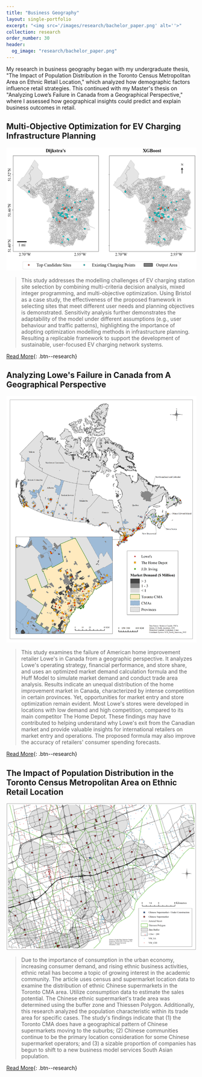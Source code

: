 ```yaml
---
title: "Business Geography"
layout: single-portfolio
excerpt: "<img src='/images/research/bachelor_paper.png' alt=''>"
collection: research
order_number: 30
header: 
  og_image: "research/bachelor_paper.png"
---
```



My research in business geography began with my undergraduate thesis, "The Impact of Population Distribution in the Toronto Census Metropolitan Area on Ethnic Retail Location," which analyzed how demographic factors influence retail strategies. This continued with my Master's thesis on "Analyzing Lowe’s Failure in Canada from a Geographical Perspective," where I assessed how geographical insights could predict and explain business outcomes in retail.



## Multi-Objective Optimization for EV Charging Infrastructure Planning

![](/images/research/EV.png)

> This study addresses the modelling challenges of EV charging station site selection by combining multi-criteria decision analysis, mixed integer programming, and multi-objective optimization. Using Bristol as a case study, the effectiveness of the proposed framework in selecting sites that meet different user needs and planning objectives is demonstrated. Sensitivity analysis further demonstrates the adaptability of the model under different assumptions (e.g., user behaviour and traffic patterns), highlighting the importance of adopting optimization modelling methods in infrastructure planning. Resulting a replicable framework to support the development of sustainable, user-focused EV charging network systems.

[Read More](/files/pdf/research/ev.pdf){: .btn--research}


## Analyzing Lowe's Failure in Canada from A Geographical Perspective

![](/images/research/master_paper.png)

> This study examines the failure of American home improvement retailer Lowe's in Canada from a geographic perspective. It analyzes Lowe's operating strategy, financial performance, and store share, and uses an optimized market demand calculation formula and the Huff Model to simulate market demand and conduct trade area analysis. Results indicate an unequal distribution of the home improvement market in Canada, characterized by intense competition in certain provinces. Yet, opportunities for market entry and store optimization remain evident. Most Lowe's stores were developed in locations with low demand and high competition, compared to its main competitor The Home Depot. These findings may have contributed to helping understand why Lowe's exit from the Canadian market and provide valuable insights for international retailers on market entry and operations. The proposed formula may also improve the accuracy of retailers' consumer spending forecasts.

[Read More](/files/pdf/research/MRP.pdf){: .btn--research}


## The Impact of Population Distribution in the Toronto Census Metropolitan Area on Ethnic Retail Location

![](/images/research/bachelor_paper.png)

> Due to the importance of consumption in the urban economy, increasing consumer demand, and rising ethnic business activities, ethnic retail has become a topic of growing interest in the academic community. The article uses census and supermarket location data to examine the distribution of ethnic Chinese supermarkets in the Toronto CMA area. Utilize consumption data to estimate the sales potential. The Chinese ethnic supermarket's trade area was determined using the buffer zone and Thiessen Polygon. Additionally, this research analyzed the population characteristic within its trade area for specific cases. The study's findings indicate that (1) the Toronto CMA does have a geographical pattern of Chinese supermarkets moving to the suburbs; (2) Chinese communities continue to be the primary location consideration for some Chinese supermarket operators; and (3) a sizable proportion of companies has begun to shift to a new business model services South Asian population.

[Read More](/files/pdf/research/IRP.pdf){: .btn--research}